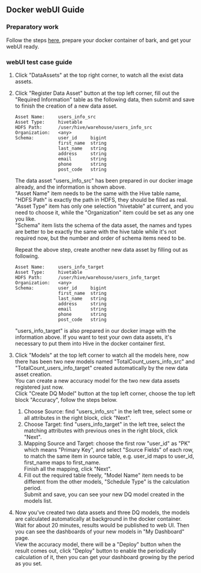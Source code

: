 ## Docker webUI Guide

### Preparatory work

Follow the steps [here](https://github.com/eBay/DQSolution/blob/master/README.md#how-to-run-in-docker), prepare your docker container of bark, and get your webUI ready.

### webUI test case guide

1.  Click "DataAssets" at the top right corner, to watch all the exist data assets.

2.  Click "Register Data Asset" button at the top left corner, fill out the "Required Information" table as the following data, then submit and save to finish the creation of a new data asset.
    ```
    Asset Name:     users_info_src
    Asset Type:     hivetable
    HDFS Path:      /user/hive/warehouse/users_info_src
    Organization:   <any>
    Schema:         user_id     bigint
                    first_name  string
                    last_name   string
                    address     string
                    email       string
                    phone       string
                    post_code   string
    ```
    The data asset "users_info_src" has been prepared in our docker image already, and the information is shown above.  
    "Asset Name" item needs to be the same with the Hive table name, "HDFS Path" is exactly the path in HDFS, they should be filled as real.  
    "Asset Type" item has only one selection "hivetable" at current, and you need to choose it, while the "Organization" item could be set as any one you like.  
    "Schema" item lists the schema of the data asset, the names and types are better to be exactly the same with the hive table while it's not required now, but the number and order of schema items need to be.  
    
    Repeat the above step, create another new data asset by filling out as following.
    ```
    Asset Name:     users_info_target
    Asset Type:     hivetable
    HDFS Path:      /user/hive/warehouse/users_info_target
    Organization:   <any>
    Schema:         user_id     bigint
                    first_name  string
                    last_name   string
                    address     string
                    email       string
                    phone       string
                    post_code   string
    ```  
    "users_info_target" is also prepared in our docker image with the information above.
    If you want to test your own data assets, it's necessary to put them into Hive in the docker container first.  
    
3.  Click "Models" at the top left corner to watch all the models here, now there has been two new models named "TotalCount_users_info_src" and "TotalCount_users_info_target" created automatically by the new data asset creation.  
    You can create a new accuracy model for the two new data assets registered just now.  
    Click "Create DQ Model" button at the top left corner, choose the top left block "Accuracy", follow the steps below.
    1)  Choose Source: find "users_info_src" in the left tree, select some or all attributes in the right block, click "Next".
    2)  Choose Target: find "users_info_target" in the left tree, select the matching attributes with previous ones in the right block, click "Next".
    3)  Mapping Source and Target: choose the first row "user_id" as "PK" which means "Primary Key", and select "Source Fields" of each row, to match the same item in source table, e.g. user_id maps to user_id, first_name maps to first_name.   
        Finish all the mapping, click "Next".
    4)  Fill out the required table freely, "Model Name" item needs to be different from the other models, "Schedule Type" is the calculation period.  
        Submit and save, you can see your new DQ model created in the models list.
    
4.  Now you've created two data assets and three DQ models, the models are calculated automatically at background in the docker container.  
    Wait for about 20 minutes, results would be published to web UI. Then you can see the dashboards of your new models in "My Dashboard" page.  
    View the accuracy model, there will be a "Deploy" button when the result comes out, click "Deploy" button to enable the periodically calculation of it, then you can get your dashboard growing by the period as you set.